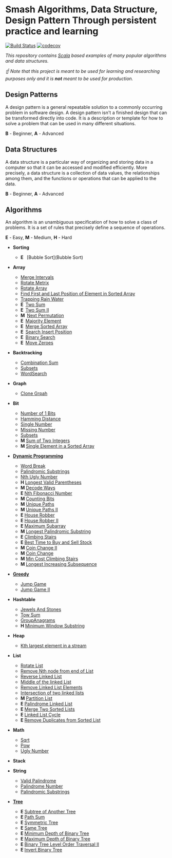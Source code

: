 # Smash Algorithms, Data Structure, Design Pattern Through persistent practice and learning

[![Build Status](https://travis-ci.org/markstock7/smash-algorithms.svg?branch=master)](https://travis-ci.org/markstock7/SmashAlgorithms)
[![codecov](https://codecov.io/gh/markstock7/smash-algorithms/branch/master/graph/badge.svg)](https://codecov.io/gh/markstock7/SmashAlgorithms)

*This repository contains [Scala](https://www.scala-lang.org/) based examples of many popular algorithms and data structures.*

*☝ Note that this project is meant to be used for learning and researching purposes 
only and it is **not** meant to be used for production.*

## Design Patterns
A design pattern is a general repeatable solution to a commonly occurring problem in software design. 
A design pattern isn't a finished design that can be transformed directly into code. 
It is a description or template for how to solve a problem that can be used in many different situations.

**B** - Beginner, **A** - Advanced
## Data Structures
A data structure is a particular way of organizing and storing data in a computer so that it can be accessed and modified efficiently.
More precisely, a data structure is a collection of data values, the relationships among them, and the functions or operations that can be applied to the data.

**B** - Beginner, **A** - Advanced
## Algorithms
An algorithm is an unambiguous specification of how to solve a class of problems. 
It is a set of rules that precisely define a sequence of operations.

**E** - Easy, **M** - Medium, **H** - Hard
* **Sorting**
    * **E &nbsp;** [Bubble Sort](Bubble Sort) 
* **Array**
    * [Merge Intervals](https://leetcode.com/problems/merge-intervals)
    * [Rotate Metrix](https://leetcode.com/problems/rotate-image/)
    * [Rotate Array](https://leetcode.com/problems/rotate-array/)
    * [Find First and Last Position of Element in Sorted Array](https://leetcode.com/problems/find-first-and-last-position-of-element-in-sorted-array/)
    * [Trapping Rain Water](https://leetcode.com/problems/trapping-rain-water/)
    * **E &nbsp;**[Two Sum](https://leetcode.com/problems/two-sum/)
    * **E &nbsp;**[Two Sum II](https://leetcode.com/problems/two-sum-ii-input-array-is-sorted/)
    * **M &nbsp;**[Next Permutation](https://github.com/markstock7/smash-algorithms/tree/master/src/main/scala/algorithms/array#next-permutation)
    * **E &nbsp;**[Majority Element](https://github.com/markstock7/smash-algorithms/tree/master/src/main/scala/algorithms/array#majority-element)
    * **E &nbsp;**[Merge Sorted Array](https://github.com/markstock7/smash-algorithms/tree/master/src/main/scala/algorithms/array#merge-sorted-array)
    * **E &nbsp;**[Search Insert Position](https://github.com/markstock7/smash-algorithms/tree/master/src/main/scala/algorithms/array#search-pnsert-position)
    * **E &nbsp;**[Binary Search](https://github.com/markstock7/smash-algorithms/tree/master/src/main/scala/algorithms/array#binary-search) 
    * **E &nbsp;**[Move Zeroes](https://github.com/markstock7/smash-algorithms/tree/master/src/main/scala/algorithms/array#move-zeroes)   
* **Backtracking**
    * [Combination Sum](https://leetcode.com/problems/combination-sum)
    * [Subsets](https://leetcode.com/problems/subsets)
    * [WordSearch](https://leetcode.com/problems/word-search/)
* **Graph**
    * [Clone Grpah](https://leetcode.com/problems/clone-graph)
* **Bit**
    * [Number of 1 Bits](https://leetcode.com/problems/number-of-1-bits/)
    * [Hamming Distance](https://leetcode.com/problems/hamming-distance/)
    * [Single Number](https://leetcode.com/problems/single-number/)
    * [Missing Number](https://leetcode.com/problems/missing-number/)
    * [Subsets](https://leetcode.com/problems/subsets)
    * **M&nbsp;**[Sum of Two Integers](https://github.com/markstock7/smash-algorithms/tree/master/src/main/scala/algorithms/bit#sum-of-two-integers)
    * **M&nbsp;**[Single Element in a Sorted Array](https://github.com/markstock7/smash-algorithms/tree/master/src/main/scala/algorithms/bit#single-element-in-a-sorted-array)
* **[Dynamic Programming](https://github.com/markstock7/smash-algorithms/tree/master/src/main/scala/algorithms/dp)**
    * [Word Break](https://leetcode.com/problems/word-break/)
    * [Palindromic Substrings](https://leetcode.com/problems/palindromic-substrings/)
    * [Nth Ugly Number](https://leetcode.com/problems/ugly-number-ii/)
    * **H&nbsp;**[Longest Valid Parentheses](https://leetcode.com/problems/longest-valid-parentheses)
    * **M&nbsp;**[Decode Ways](https://leetcode.com/problems/decode-ways)
    * **E&nbsp;**[Nth Fibonacci Number](https://github.com/markstock7/smash-algorithms/tree/master/src/main/scala/algorithms/dp#nth-fibonacci-number)
    * **M&nbsp;**[Counting Bits](https://leetcode.com/problems/counting-bits/)
    * **M&nbsp;**[Unique Paths](https://github.com/markstock7/smash-algorithms/tree/master/src/main/scala/algorithms/dp#unique-paths)
    * **M&nbsp;**[Unique Paths II](https://github.com/markstock7/smash-algorithms/tree/master/src/main/scala/algorithms/dp#unique-paths-ii)
    * **E&nbsp;**[House Robber](https://github.com/markstock7/smash-algorithms/tree/master/src/main/scala/algorithms/dp#house-robber)
    * **E&nbsp;**[House Robber II](https://github.com/markstock7/smash-algorithms/tree/master/src/main/scala/algorithms/dp#house-robber-ii)
    * **E&nbsp;**[Maximum Subarray](https://github.com/markstock7/smash-algorithms/tree/master/src/main/scala/algorithms/dp#maximum-subarray)
    * **M&nbsp;**[Longest Palindromic Substring](https://github.com/markstock7/smash-algorithms/tree/master/src/main/scala/algorithms/dp#longest-palindromic-substring)
    * **E&nbsp;**[Climbing Stairs](https://github.com/markstock7/smash-algorithms/tree/master/src/main/scala/algorithms/dp#climbing-stairs)
    * **E&nbsp;**[Best Time to Buy and Sell Stock](https://github.com/markstock7/smash-algorithms/tree/master/src/main/scala/algorithms/dp#best-time-to-buy-and-sell-stock)
    * **M&nbsp;**[Coin Change II](https://github.com/markstock7/smash-algorithms/tree/master/src/main/scala/algorithms/dp#coin-change-ii)
    * **M&nbsp;**[Coin Change](https://github.com/markstock7/smash-algorithms/tree/master/src/main/scala/algorithms/dp#coin-change)
    * **M&nbsp;**[Min Cost Climbing Stairs](https://github.com/markstock7/smash-algorithms/tree/master/src/main/scala/algorithms/dp#min-cost-climbing-stairs)
    * **M&nbsp;**[Longest Increasing Subsequence](https://github.com/markstock7/smash-algorithms/tree/master/src/main/scala/algorithms/dp#longest-increasing-subsequence)
    
* **[Greedy](https://github.com/markstock7/smash-algorithms/tree/master/src/main/scala/algorithms/greedy)**
    * [Jump Game](https://leetcode.com/problems/jump-game/)
    * [Jump Game II](https://leetcode.com/problems/jump-game-ii/)
* **Hashtable**
    * [Jewels And Stones](https://leetcode.com/problems/jewels-and-stones/)
    * [Tow Sum](https://leetcode.com/problems/two-sum/)
    * [GroupAnagrams](https://leetcode.com/problems/group-anagrams)
    * **H&nbsp;**[Minimum Window Substring](https://leetcode.com/problems/minimum-window-substring)
* **Heap**
    * [Kth largest element in a stream](https://leetcode.com/problems/kth-largest-element-in-a-stream/)
* **List**
    * [Rotate List](https://leetcode.com/problems/rotate-list/)
    * [Remove Nth node from end of List](https://leetcode.com/problems/remove-nth-node-from-end-of-list/)
    * [Reverse Linked List](https://leetcode.com/problems/reverse-linked-list/)
    * [Middle of the linked List](https://leetcode.com/problems/middle-of-the-linked-list/)
    * [Remove Linked List Elements](https://leetcode.com/problems/remove-linked-list-elements/)
    * [Intersection of two linked lists](https://leetcode.com/problems/intersection-of-two-linked-lists/)
    * **M&nbsp;**[Partition List](https://leetcode.com/problems/partition-list/)
    * **E&nbsp;**[Palindrome Linked List](https://github.com/markstock7/smash-algorithms/tree/master/src/main/scala/algorithms/list#palindrome-linked-list)
    * **E&nbsp;**[Merge Two Sorted Lists](https://github.com/markstock7/smash-algorithms/tree/master/src/main/scala/algorithms/list#merge-two-sorted-lists)
    * **E&nbsp;**[Linked List Cycle](https://github.com/markstock7/smash-algorithms/tree/master/src/main/scala/algorithms/list#linked-list-cycle)
    * **E&nbsp;**[Remove Duplicates from Sorted List](https://github.com/markstock7/smash-algorithms/tree/master/src/main/scala/algorithms/list#Remove-Duplicates-from-Sorted-List)
        
* **Math**
    * [Sqrt](https://leetcode.com/problems/sqrtx/)
    * [Pow](https://leetcode.com/problems/powx-n/)
    * [Ugly Number](https://leetcode.com/problems/ugly-number/)
* **Stack**
* **String**
    * [Valid Palindrome](https://leetcode.com/problems/valid-palindrome/)
    * [Palindrome Number](https://leetcode.com/problems/palindrome-number/)
    * [Palindromic Substrings](https://leetcode.com/problems/palindromic-substrings/)
* **[Tree](https://github.com/markstock7/smash-algorithms/tree/master/src/main/scala/algorithms/tree)**
    * **E&nbsp;**[Subtree of Another Tree](https://github.com/markstock7/smash-algorithms/blob/master/src/main/scala/algorithms/tree#subtree-of-another-tree)
    * **E&nbsp;**[Path Sum](https://github.com/markstock7/smash-algorithms/blob/master/src/main/scala/algorithms/tree#path-sum)
    * **E&nbsp;**[Symmetric Tree](https://github.com/markstock7/smash-algorithms/blob/master/src/main/scala/algorithms/tree#symmetric-tree)
    * **E&nbsp;**[Same Tree](https://github.com/markstock7/smash-algorithms/blob/master/src/main/scala/algorithms/tree#same-tree)
    * **E&nbsp;**[Minimum Depth of Binary Tree](https://github.com/markstock7/smash-algorithms/blob/master/src/main/scala/algorithms/tree#minimum-depth-of-binary-tree)
    * **E&nbsp;**[Maximum Depth of Binary Tree](https://github.com/markstock7/smash-algorithms/blob/master/src/main/scala/algorithms/tree#maximum-depth-of-binary-tree)
    * **E&nbsp;**[Binary Tree Level Order Traversal II](https://github.com/markstock7/smash-algorithms/blob/master/src/main/scala/algorithms/tree#binary-tree-level-order-traversal-ii)
    * **E&nbsp;**[Invert Binary Tree](https://github.com/markstock7/smash-algorithms/blob/master/src/main/scala/algorithms/tree#invert-binary-tree)


